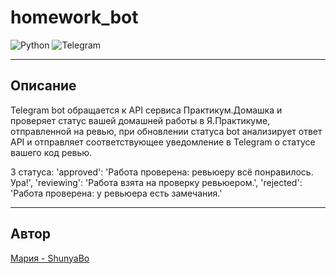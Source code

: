 # homework_bot
![Python](https://img.shields.io/badge/python-3670A0?style=for-the-badge&logo=python&logoColor=ffdd54)
![Telegram](https://img.shields.io/badge/Telegram-2CA5E0?style=for-the-badge&logo=telegram&logoColor=white)
___
## Описание
Telegram bot обращается к API сервиса Практикум.Домашка и проверяет статус  вашей домашней работы в Я.Практикуме, отправленной на ревью, при обновлении статуса bot анализирует ответ API и отправляет соответствующее уведомление в Telegram о статусе вашего код ревью.

3 статуса:  'approved': 'Работа проверена: ревьюеру всё понравилось. Ура!',
            'reviewing': 'Работа взята на проверку ревьюером.',
            'rejected': 'Работа проверена: у ревьюера есть замечания.'
___
## Автор
[Мария - ShunyaBo](https://github.com/ShunyaBo)